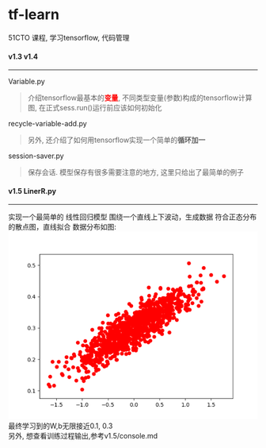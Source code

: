 # tf-learn
51CTO 课程, 学习tensorflow, 代码管理

#### v1.3 v1.4
------------
Variable.py
>介绍tensorflow最基本的<font color=red>**变量**</font>, 不同类型变量(参数)构成的tensorflow计算图, 在正式sess.run()运行前应该如何初始化

recycle-variable-add.py
>另外, 还介绍了如何用tensorflow实现一个简单的**循环加一**

session-saver.py
>保存会话. 模型保存有很多需要注意的地方, 这里只给出了最简单的例子

#### v1.5 LinerR.py
----------------
实现一个最简单的 线性回归模型
围绕一个直线上下波动，生成数据 符合正态分布的散点图，直线拟合
数据分布如图:
![数据分布scatter图](screenshots/LineR.png)
最终学习到的W,b无限接近0.1, 0.3<br/>
另外, 想查看训练过程输出,参考v1.5/console.md




